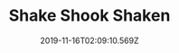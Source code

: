 ---
title: Shake Shook Shaken
artist: The Dø
date: 2019-11-16T02:09:10.569Z
cover: the-do-shake-shook-shaken.jpg
styles:
  - Electronic Rock
  - Indie Pop
links:
  spotify: https://play.spotify.com/album/0q44mFwXE2oJiDGf7YXAcn
  youtube: https://music.youtube.com/watch?v=hfpFiZA_dXU
  applemusic: https://itunes.apple.com/us/album/shake-shook-shaken/960216247?uo=4
  soundcloud: ""
  bandcamp: ""
  googleplay: https://play.google.com/music/m/Bxdfxnvbx6653pguiqd43kdb73a?signup_if_needed=1
  deezer: https://www.deezer.com/album/8887473
---